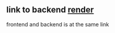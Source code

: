 ## link to backend [render](https://fullstackopen-k7xa.onrender.com)

frontend and backend is at the same link
